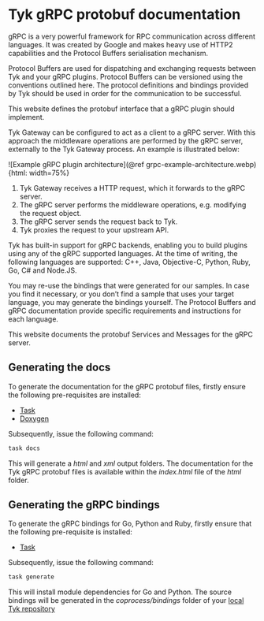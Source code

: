 # Tyk gRPC protobuf documentation

gRPC is a very powerful framework for RPC communication across different languages.
It was created by Google and makes heavy use of HTTP2 capabilities and the Protocol
Buffers serialisation mechanism.

Protocol Buffers are used for dispatching and exchanging requests between Tyk and your
gRPC plugins. Protocol Buffers can be versioned using the conventions outlined
here. The protocol definitions and bindings provided by Tyk should be used in order
for the communication to be successful.

This website defines the protobuf interface that a gRPC plugin should
implement.

Tyk Gateway can be configured to act as a client to a gRPC server. With this approach
the middleware operations are performed by the gRPC server, externally to the Tyk
Gateway process. An example is illustrated below:

![Example gRPC plugin architecture](@ref grpc-example-architecture.webp){html: width=75%}

1. Tyk Gateway receives a HTTP request, which it forwards to the gRPC server.
2. The gRPC server performs the middleware operations, e.g. modifying the request object.
3. The gRPC server sends the request back to Tyk.
4. Tyk proxies the request to your upstream API.

Tyk has built-in support for gRPC backends, enabling you to build plugins using
any of the gRPC supported languages. At the time of writing, the following languages
are supported: C++, Java, Objective-C, Python, Ruby, Go, C# and Node.JS.

You may re-use the bindings that were generated for our samples. In case you find it
necessary, or you don’t find a sample that uses your target language, you may generate
the bindings yourself. The Protocol Buffers and gRPC documentation provide specific
requirements and instructions for each language.

This website documents the protobuf Services and Messages for the gRPC server.

## Generating the docs

To generate the documentation for the gRPC protobuf files, firstly ensure the following pre-requisites are installed:

- [Task](https://taskfile.dev/installation/)
- [Doxygen](https://www.doxygen.nl/index.html)

Subsequently, issue the following command:

```bash
task docs
```

This will generate a *html* and *xml* output folders. The documentation for the Tyk gRPC protobuf files is available within the *index.html* file of the *html* folder.

## Generating the gRPC bindings

To generate the gRPC bindings for Go, Python and Ruby, firstly ensure that the following pre-requisite is installed:

- [Task](https://taskfile.dev/installation/)

Subsequently, issue the following command:

```bash
task generate
```

This will install module dependencies for Go and Python. The source bindings will be generated in the *coprocess/bindings* folder of your [local Tyk repository](https://github.com/TykTechnologies/tyk)
